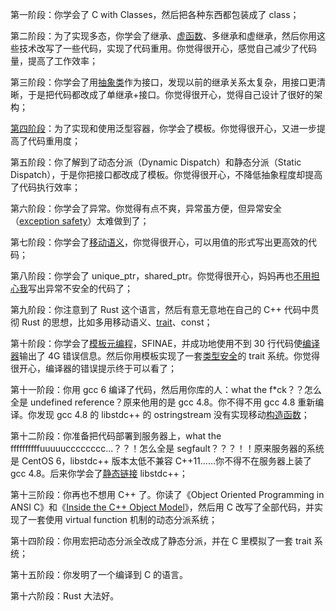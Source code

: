 第一阶段：你学会了 C with Classes，然后把各种东西都包装成了 class；

第二阶段：为了实现多态，你学会了继承、[虚函数](https://www.zhihu.com/search?q=%E8%99%9A%E5%87%BD%E6%95%B0&search_source=Entity&hybrid_search_source=Entity&hybrid_search_extra=%7B%22sourceType%22%3A%22answer%22%2C%22sourceId%22%3A%22196189709%22%7D)、多继承和虚继承，然后你用这些技术改写了一些代码，实现了代码重用。你觉得很开心，感觉自己减少了代码量，提高了工作效率；

第三阶段：你学会了用[抽象类](https://www.zhihu.com/search?q=%E6%8A%BD%E8%B1%A1%E7%B1%BB&search_source=Entity&hybrid_search_source=Entity&hybrid_search_extra=%7B%22sourceType%22%3A%22answer%22%2C%22sourceId%22%3A%22196189709%22%7D)作为接口，发现以前的继承关系太复杂，用接口更清晰，于是把代码都改成了单继承+接口。你觉得很开心，觉得自己设计了很好的架构；

[第四阶段](https://www.zhihu.com/search?q=%E7%AC%AC%E5%9B%9B%E9%98%B6%E6%AE%B5&search_source=Entity&hybrid_search_source=Entity&hybrid_search_extra=%7B%22sourceType%22%3A%22answer%22%2C%22sourceId%22%3A%22196189709%22%7D)：为了实现和使用泛型容器，你学会了模板。你觉得很开心，又进一步提高了代码重用度；

第五阶段：你了解到了动态分派（Dynamic Dispatch）和静态分派（Static Dispatch），于是你把接口都改成了模板。你觉得很开心，不降低抽象程度却提高了代码执行效率；

第六阶段：你学会了异常。你觉得有点不爽，异常虽方便，但异常安全（[exception safety](https://www.zhihu.com/search?q=exception%20safety&search_source=Entity&hybrid_search_source=Entity&hybrid_search_extra=%7B%22sourceType%22%3A%22answer%22%2C%22sourceId%22%3A%22196189709%22%7D)）太难做到了；

第七阶段：你学会了[移动语义](https://www.zhihu.com/search?q=%E7%A7%BB%E5%8A%A8%E8%AF%AD%E4%B9%89&search_source=Entity&hybrid_search_source=Entity&hybrid_search_extra=%7B%22sourceType%22%3A%22answer%22%2C%22sourceId%22%3A%22196189709%22%7D)，你觉得很开心，可以用值的形式写出更高效的代码；

第八阶段：你学会了 unique_ptr，shared_ptr。你觉得很开心，妈妈再也[不用担心我](https://www.zhihu.com/search?q=%E4%B8%8D%E7%94%A8%E6%8B%85%E5%BF%83%E6%88%91&search_source=Entity&hybrid_search_source=Entity&hybrid_search_extra=%7B%22sourceType%22%3A%22answer%22%2C%22sourceId%22%3A%22196189709%22%7D)写出异常不安全的代码了；

第九阶段：你注意到了 Rust 这个语言，然后有意无意地在自己的 C++ 代码中贯彻 Rust 的思想，比如多用移动语义、[trait](https://www.zhihu.com/search?q=trait&search_source=Entity&hybrid_search_source=Entity&hybrid_search_extra=%7B%22sourceType%22%3A%22answer%22%2C%22sourceId%22%3A%22196189709%22%7D)、const；

第十阶段：你学会了[模板元编程](https://www.zhihu.com/search?q=%E6%A8%A1%E6%9D%BF%E5%85%83%E7%BC%96%E7%A8%8B&search_source=Entity&hybrid_search_source=Entity&hybrid_search_extra=%7B%22sourceType%22%3A%22answer%22%2C%22sourceId%22%3A%22196189709%22%7D)，SFINAE，并成功地使用不到 30 行代码使[编译器](https://www.zhihu.com/search?q=%E7%BC%96%E8%AF%91%E5%99%A8&search_source=Entity&hybrid_search_source=Entity&hybrid_search_extra=%7B%22sourceType%22%3A%22answer%22%2C%22sourceId%22%3A%22196189709%22%7D)输出了 4G 错误信息。然后你用模板实现了一套[类型安全](https://www.zhihu.com/search?q=%E7%B1%BB%E5%9E%8B%E5%AE%89%E5%85%A8&search_source=Entity&hybrid_search_source=Entity&hybrid_search_extra=%7B%22sourceType%22%3A%22answer%22%2C%22sourceId%22%3A%22196189709%22%7D)的 trait 系统。你觉得很开心，编译器的错误提示终于可以看了；

第十一阶段：你用 gcc 6 编译了代码，然后用你库的人：what the f*ck？？怎么全是 undefined reference？原来他用的是 gcc 4.8。你不得不用 gcc 4.8 重新编译。你发现 gcc 4.8 的 libstdc++ 的 ostringstream 没有实现移动[构造函数](https://www.zhihu.com/search?q=%E6%9E%84%E9%80%A0%E5%87%BD%E6%95%B0&search_source=Entity&hybrid_search_source=Entity&hybrid_search_extra=%7B%22sourceType%22%3A%22answer%22%2C%22sourceId%22%3A%22196189709%22%7D)；

第十二阶段：你准备把代码部署到服务器上，what the ffffffffffuuuuucccccccc...？？！怎么全是 segfault？？？！！原来服务器的系统是 CentOS 6，libstdc++ 版本太低不兼容 C++11……你不得不在服务器上装了 gcc 4.8。后来你学会了[静态链接](https://www.zhihu.com/search?q=%E9%9D%99%E6%80%81%E9%93%BE%E6%8E%A5&search_source=Entity&hybrid_search_source=Entity&hybrid_search_extra=%7B%22sourceType%22%3A%22answer%22%2C%22sourceId%22%3A%22196189709%22%7D) libstdc++；

第十三阶段：你再也不想用 C++ 了。你读了《Object Oriented Programming in ANSI C》和《[Inside the C++ Object Model](https://www.zhihu.com/search?q=Inside%20the%20C%2B%2B%20Object%20Model&search_source=Entity&hybrid_search_source=Entity&hybrid_search_extra=%7B%22sourceType%22%3A%22answer%22%2C%22sourceId%22%3A%22196189709%22%7D)》，然后用 C 改写了全部代码，并实现了一套使用 virtual function 机制的动态分派系统；

第十四阶段：你用宏把动态分派全改成了静态分派，并在 C 里模拟了一套 trait 系统；

第十五阶段：你发明了一个编译到 C 的语言。

第十六阶段：Rust 大法好。